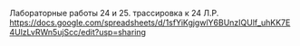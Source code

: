 Лабораторные работы 24 и 25.
трассировка к 24 Л.Р. https://docs.google.com/spreadsheets/d/1sfYiKgjgwlY6BUnzIQUlf_uhKK7E4UlzLvRWn5ujScc/edit?usp=sharing
